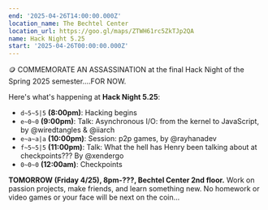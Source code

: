 ```yaml
---
end: '2025-04-26T14:00:00.000Z'
location_name: The Bechtel Center
location_url: https://goo.gl/maps/ZTWH61rc5ZkTJp2QA
name: Hack Night 5.25
start: '2025-04-26T00:00:00.000Z'
---
```


🪙 COMMEMORATE AN ASSASSINATION at the final Hack Night of the Spring 2025 semester....FOR NOW.

Here's what's happening at **Hack Night 5.25**:

- `d~5~5|5` **(8:00pm)**: Hacking begins
- `e~0~0` **(9:00pm)**: Talk: Asynchronous I/O: from the kernel to JavaScript, by @wiredtangles & @iiarch 
- `e~a~a|a` **(10:00pm)**: Session: p2p games, by @rayhanadev 
- `f~5~5|5` **(11:00pm)**: Talk: What the hell has Henry been talking about at checkpoints??? By @xendergo 
- `0~0~0` **(12:00am)**: Checkpoints

**TOMORROW (Friday 4/25), 8pm-???, Bechtel Center 2nd floor.** Work on passion projects, make friends, and learn something new. No homework or video games or your face will be next on the coin...